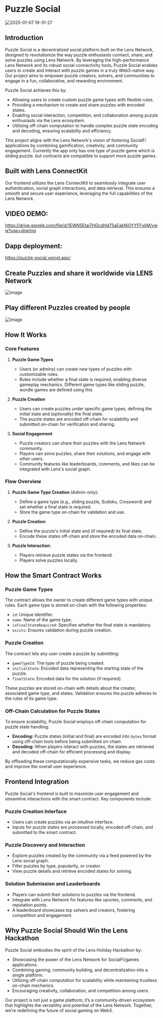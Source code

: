 # Puzzle Social
![2025-01-07 19-31-27](https://github.com/user-attachments/assets/f86de795-50bb-41cf-b7ea-86db3e2a9e7d)

## Introduction

Puzzle Social is a decentralized social platform built on the Lens Network, designed to revolutionize the way puzzle enthusiasts connect, share, and solve puzzles using Lens Network. By leveraging the high-performance Lens Network and its robust social connectivity tools, Puzzle Social enables users to create and interact with puzzle games in a truly Web3-native way. Our project aims to empower puzzle creators, solvers, and communities to engage in a fun, collaborative, and rewarding environment.

Puzzle Social achieves this by:
- Allowing users to create custom puzzle game types with flexible rules.
- Providing a mechanism to create and share puzzles with encoded states.
- Enabling social interaction, competition, and collaboration among puzzle enthusiasts via the Lens ecosystem.
- Utilizing off-chain computation to handle complex puzzle state encoding and decoding, ensuring scalability and efficiency.

This project aligns with the Lens Network's vision of fostering SocialFi applications by combining gamification, creativity, and community engagement.
Currently the app only has  one type of puzzle game which is sliding puzzle. but contracts are compatible to support more puzzle games.

## Built with Lens ConnectKit
Our frontend utilizes the Lens ConnectKit to seamlessly integrate user authentication, social graph interactions, and data retrieval. This ensures a smooth and secure user experience, leveraging the full capabilities of the Lens Network.

## VIDEO DEMO:
https://drive.google.com/file/d/1EWN5Etaj7HGcdHd75aEakNiOYYFFxliM/view?usp=sharing

## Dapp deployment:
https://puzzle-social.vercel.app/

## Create Puzzles and share it worldwide via LENS Network
![image](https://github.com/user-attachments/assets/aff65b43-f376-4bb2-9faa-92302d2f7cb9)


## Play different Puzzles created by people 
![image](https://github.com/user-attachments/assets/670c7000-fac6-402b-b84b-6e822cff6284)

## How It Works

### Core Features
1. **Puzzle Game Types**
   - Users (or admins) can create new types of puzzles with customizable rules.
   - Rules include whether a final state is required, enabling diverse gameplay mechanics. Different game types like sliding puzzle, wordle games are defined using this

2. **Puzzle Creation**
   - Users can create puzzles under specific game types, defining the initial state and (optionally) the final state.
   - The puzzle states are encoded off-chain for scalability and submitted on-chain for verification and sharing.

3. **Social Engagement**
   - Puzzle creators can share their puzzles with the Lens Network community.
   - Players can solve puzzles, share their solutions, and engage with other users.
   - Community features like leaderboards, comments, and likes can be integrated with Lens's social graph.

### Flow Overview
1. **Puzzle Game Type Creation** (Admin-only):
   - Define a game type (e.g., sliding puzzle, Sudoku, Crossword) and set whether a final state is required.
   - Store the game type on-chain for validation and use.

2. **Puzzle Creation**:
   - Define the puzzle's initial state and (if required) its final state.
   - Encode these states off-chain and store the encoded data on-chain.

3. **Puzzle Interaction**:
   - Players retrieve puzzle states via the  frontend.
   - Players solve puzzles locally.

## How the Smart Contract Works

### Puzzle Game Types
The contract allows the owner to create different game types with unique rules. Each game type is stored on-chain with the following properties:
- `id`: Unique identifier.
- `name`: Name of the game type.
- `isFinalStateRequired`: Specifies whether the final state is mandatory.
- `exists`: Ensures validation during puzzle creation.

### Puzzle Creation
The contract lets any user create a puzzle by submitting:
- `gameTypeId`: The type of puzzle being created.
- `initialState`: Encoded data representing the starting state of the puzzle.
- `finalState`: Encoded data for the solution (if required).

These puzzles are stored on-chain with details about the creator, associated game type, and states. Validation ensures the puzzle adheres to the rules of its game type.

### Off-Chain Calculation for Puzzle States
To ensure scalability, Puzzle Social employs off-chain computation for puzzle state handling:
- **Encoding:** Puzzle states (initial and final) are encoded into `bytes` format using off-chain tools before being submitted on-chain.
- **Decoding:** When players interact with puzzles, the states are retrieved and decoded off-chain for efficient processing and display.

By offloading these computationally expensive tasks, we reduce gas costs and improve the overall user experience.

## Frontend Integration

Puzzle Social's frontend is built to maximize user engagement and streamline interactions with the smart contract. Key components include:

### Puzzle Creation Interface
- Users can create puzzles via an intuitive interface.
- Inputs for puzzle states are processed locally, encoded off-chain, and submitted to the smart contract.

### Puzzle Discovery and Interaction
- Explore puzzles created by the community via a feed powered by the Lens social graph.
- Filter puzzles by type, popularity, or creator.
- View puzzle details and retrieve encoded states for solving.

### Solution Submission and Leaderboards
- Players can submit their solutions to puzzles via the frontend.
- Integrate with Lens Network for features like upvotes, comments, and reputation points.
- A leaderboard showcases top solvers and creators, fostering competition and engagement.


## Why Puzzle Social Should Win the Lens Hackathon

Puzzle Social embodies the spirit of the Lens Holiday Hackathon by:
- Showcasing the power of the Lens Network for SocialFi/games applications.
- Combining gaming, community building, and decentralization into a single platform.
- Utilizing off-chain computation for scalability while maintaining trustless on-chain mechanics.
- Encouraging creativity, collaboration, and competition among users.

Our project is not just a game platform; it’s a community-driven ecosystem that highlights the versatility and potential of the Lens Network. Together, we’re redefining the future of social gaming on Web3.

